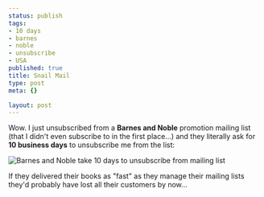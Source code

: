 ```yaml
--- 
status: publish
tags: 
- 10 days
- barnes
- noble
- unsubscribe
- USA
published: true
title: Snail Mail
type: post
meta: {}

layout: post
---
```

Wow. I just unsubscribed from a <strong>Barnes and Noble</strong> promotion mailing list (that I didn't even subscribe to in the first place...) and they literally ask for <strong>10 business days</strong> to unsubscribe me from the list:

<img src='http://fredericiana.com/wp-content/uploads/2008/03/bn-10-business-days.jpg' alt='Barnes and Noble take 10 days to unsubscribe from mailing list' />

If they delivered their books as "fast" as they manage their mailing lists they'd probably have lost all their customers by now...

